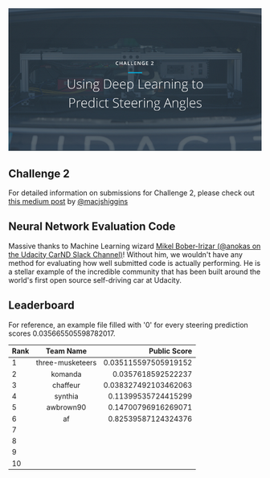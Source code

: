<img src="../../images/challenge2.png" alt="Self-Driving Car" width="800px">

## Challenge 2
For detailed information on submissions for Challenge 2, please check out [this medium post](https://medium.com/@maccallister.h/challenge-2-submission-guidelines-284ce6641c41#.az85snjmh) by [@macjshiggins](https://twitter.com/macjshiggins)

## Neural Network Evaluation Code
Massive thanks to Machine Learning wizard [Mikel Bober-Irizar (@anokas on the Udacity CarND Slack Channel)](https://github.com/mxbi)! Without him, we wouldn't have any method for evaluating how well submitted code is actually performing. He is a stellar example of the incredible community that has been built around the world's first open source self-driving car at Udacity.

## Leaderboard

For reference, an example file filled with '0' for every steering prediction scores 0.035665505598782017.

| Rank | Team Name        |     Public Score     |
| ---- | :---------------:| --------------------:|
| 1    | three-musketeers | 0.035115597505919152 |
| 2    | komanda          | 0.0357618592522237   |
| 3    | chaffeur         | 0.038327492103462063 |
| 4    | synthia          | 0.11399535724415299  |
| 5    | awbrown90        | 0.14700796916269071  |
| 6    | af               | 0.82539587124324376  |
| 7    |                  |                      |
| 8    |                  |                      |
| 9    |                  |                      |
| 10   |                  |                      |
 

 
 

